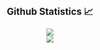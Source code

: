   <h2 align="center"> Github Statistics 📈 </h2>
  
  <div align="center"> 
     <a href="">
      <img align="center" src="https://github-readme-stats-sigma-five.vercel.app/api?username=sarahpng&show_icons=true&include_all_commits=true&count_private=true&theme=react&line_height=40" />
    </a>
    <br/>
    <a href="">
      <img align="center" src="https://github-readme-stats.vercel.app/api/top-langs/?username=sarahpng&theme=react&line_height=40&hide=css"/>
    </a>
